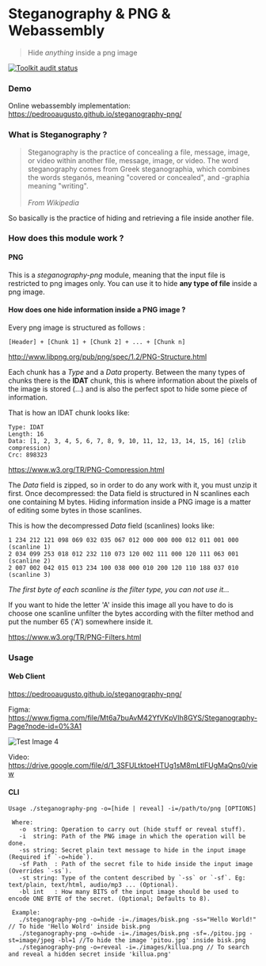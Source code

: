# Steganography & PNG & Webassembly
> Hide <i>anything</i> inside a png image

<a href="https://github.com/pedrooaugusto/steganography-png/actions">
    <img alt="Toolkit audit status" src="https://github.com/pedrooaugusto/steganography-png/workflows/Run Tests and Build/badge.svg" />
</a>

### Demo
Online webassembly implementation: https://pedrooaugusto.github.io/steganography-png/

### What is Steganography ?
> Steganography is the practice of concealing a file, message, image, or video within another file, message, image, or video. The word steganography comes from Greek steganographia, which combines the words steganós, meaning "covered or concealed", and -graphia meaning "writing".
><br/><br/><i>From Wikipedia</i>

So basically is the practice of hiding and retrieving a file inside another file.

### How does this module work ?

#### PNG
This is a *steganography-png* module, meaning that the input file is restricted to png images only.
You can use it to hide **any type of file** inside a png image.

#### How does one hide information inside a PNG image ?
Every png image is structured as follows :
```
[Header] + [Chunk 1] + [Chunk 2] + ... + [Chunk n]
```
http://www.libpng.org/pub/png/spec/1.2/PNG-Structure.html

Each chunk has a *Type* and a *Data* property. Between the many types of chunks there is the **IDAT** chunk, this is where information about the pixels of the image
is stored (...) and is also the perfect spot to hide some piece of information.

That is how an IDAT chunk looks like:
```
Type: IDAT
Length: 16
Data: [1, 2, 3, 4, 5, 6, 7, 8, 9, 10, 11, 12, 13, 14, 15, 16] (zlib compression)
Crc: 898323
```
https://www.w3.org/TR/PNG-Compression.html

The *Data* field is zipped, so in order to do any work with it, you must unzip it first. Once decompressed: the Data field is structured in N scanlines
each one containing M bytes. Hiding information inside a PNG image is a matter of editing some bytes in those scanlines.

This is how the decompressed *Data* field (scanlines) looks like:
```
1 234 212 121 098 069 032 035 067 012 000 000 000 012 011 001 000 (scanline 1)
2 034 099 253 018 012 232 110 073 120 002 111 000 120 111 063 001 (scanline 2)
2 007 002 042 015 013 234 100 038 000 010 200 120 110 188 037 010 (scanline 3)
```
*The first byte of each scanline is the filter type, you can not use it...*

If you want to hide the letter 'A' inside this image all you have to do is choose one scanline unfilter the bytes according with
the filter method and put the number 65 ('A') somewhere inside it.

https://www.w3.org/TR/PNG-Filters.html

### Usage

#### Web Client

https://pedrooaugusto.github.io/steganography-png/

Figma: https://www.figma.com/file/Mt6a7buAvM42YfVKpVIh8GYS/Steganography-Page?node-id=0%3A1

![Test Image 4](https://github.com/pedrooaugusto/steganography-png/blob/master/webapp/preview.png)

Video: https://drive.google.com/file/d/1_3SFULtktoeHTUg1sM8mLtlFUgMaQns0/view

#### CLI
```
Usage ./steganography-png -o=[hide | reveal] -i=/path/to/png [OPTIONS]

 Where:
   -o  string: Operation to carry out (hide stuff or reveal stuff).
   -i  string: Path of the PNG image in which the operation will be done.
   -ss string: Secret plain text message to hide in the input image (Required if `-o=hide`).
   -sf Path  : Path of the secret file to hide inside the input image (Overrides `-ss`).
   -st string: Type of the content described by `-ss` or `-sf`. Eg: text/plain, text/html, audio/mp3 ... (Optional).
   -bl int   : How many BITS of the input image should be used to encode ONE BYTE of the secret. (Optional; Defaults to 8).

 Example:
   ./steganography-png -o=hide -i=./images/bisk.png -ss="Hello World!" // To hide 'Hello Wolrd' inside bisk.png
   ./steganography-png -o=hide -i=./images/bisk.png -sf=./pitou.jpg -st=image/jpeg -bl=1 //To hide the image 'pitou.jpg' inside bisk.png
   ./steganography-png -o=reveal -i=./images/killua.png // To search and reveal a hidden secret inside 'killua.png'

```
